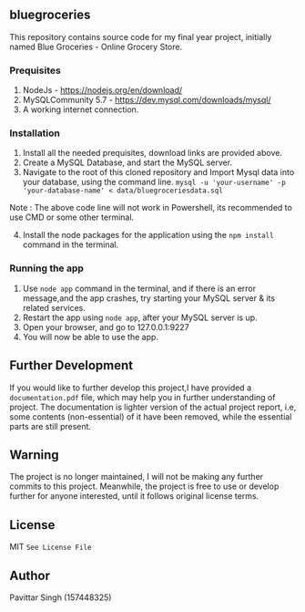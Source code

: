 ## bluegroceries
This repository contains source code for my final year project, initially named Blue Groceries - Online Grocery Store.

### Prequisites 
1. NodeJs - https://nodejs.org/en/download/
2. MySQLCommunity 5.7 - https://dev.mysql.com/downloads/mysql/
3. A working internet connection.

### Installation 

1. Install all the needed prequisites, download links are provided above.
2. Create a MySQL Database, and start the MySQL server.
3. Navigate to the root of this cloned repository and Import Mysql data into your database, using the command line.
  ``` mysql -u 'your-username' -p 'your-database-name' < data/bluegroceriesdata.sql ```

Note : The above code line will not work in Powershell, its recommended to use CMD or some other terminal.

4. Install the node packages for the application using the ``npm install`` command in the terminal.

### Running the app

1. Use ``node app`` command in the terminal, and if there is an error message,and the app crashes, try starting your MySQL server & its related services.
2. Restart the app using ``node app``, after your MySQL server is up.
3. Open your browser, and go to 127.0.0.1:9227
4. You will now be able to use the app. 

## Further Development 
If you would like to further develop this project,I have provided a ``documentation.pdf`` file, which may help you in further understanding of project. The documentation is  lighter version of the actual project report, i.e, some contents (non-essential) of it have been removed, while the essential parts are still present.
 
## Warning

 The project is no longer maintained, I will not be making any further commits to this project. Meanwhile, the project is free to use or develop further for anyone interested, until it follows original license terms.

## License

MIT ```See License File```

## Author 

Pavittar Singh (157448325)
